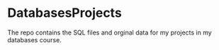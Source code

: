 # DatabasesProjects
 The repo contains the SQL files and orginal data for my projects in my databases course.
